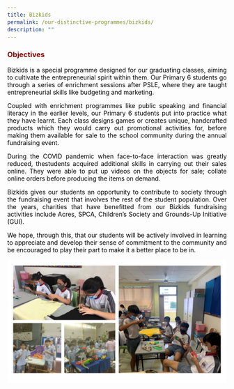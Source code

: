 ```yaml
---
title: Bizkids
permalink: /our-distinctive-programmes/bizkids/
description: ""
---
```

<h3 style="text-align: justify;"><strong><span style="color: #800000;">Objectives</span></strong></h3>

<p style="text-align: justify;"><span style="color: #000000;">Bizkids is a special programme designed for our graduating classes, aiming to cultivate the entrepreneurial spirit within them. Our Primary 6 students go through a series of enrichment sessions after PSLE, where they are taught entrepreneurial skills like budgeting and marketing.</span></p>
<p style="text-align: justify;"><span style="color: #000000;">Coupled with enrichment programmes like public speaking and financial literacy in the earlier levels, our Primary 6 students put into practice what they have learnt. Each class designs games or creates unique, handcrafted products which they would carry out promotional activities for, before making them available for sale to the school community during the annual fundraising event.</span></p>
<p style="text-align: justify;"><span style="color: #000000;">During the COVID pandemic when face-to-face interaction was greatly reduced, thestudents acquired additional skills in carrying out their sales online. They were able to put up videos on the objects for sale; collate online orders before producing the items on demand.</span></p>
<p style="text-align: justify;"><span style="color: #000000;">Bizkids gives our students an opportunity to contribute to society through the fundraising event that involves the rest of the student population. Over the years, charities that have benefitted from our Bizkids fundraising activities include Acres, SPCA, Children&rsquo;s Society and Grounds-Up Initiative (GUI).</span></p>
<p style="text-align: justify;"><span style="color: #000000;">We hope, through this, that our students will be actively involved in learning to </span><span style="color: #000000;">appreciate and develop their sense of commitment to the community and be encouraged to play their part to make it a better place to be in.</span></p>

![](/images/Bizkids.jpg)